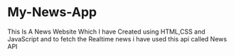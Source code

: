 # My-News-App
This Is A News Website Which I have Created  using HTML,CSS and JavaScript and to fetch the Realtime news i have used this api called News API
